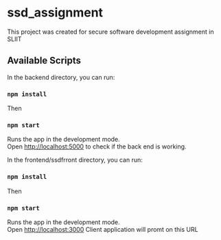 # ssd_assignment

This project was created for secure software development assignment in SLIIT

## Available Scripts

In the backend directory, you can run:

### `npm install`

Then
### `npm start`

Runs the app in the development mode.<br />
Open [http://localhost:5000](http://localhost:5000) to check if the back end is working.

In the frontend/ssdfrront directory, you can run:

### `npm install`

Then
### `npm start`

Runs the app in the development mode.<br />
Open [http://localhost:3000](http://localhost:3000) Client application will promt on this URL
